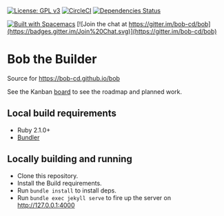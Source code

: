[![License: GPL v3](https://img.shields.io/badge/license-GPL%20v3-blue.svg)](http://www.gnu.org/licenses/gpl-3.0)
[![CircleCI](https://circleci.com/gh/bob-cd/bob/tree/master.svg?style=svg)](https://circleci.com/gh/bob-cd/bob/tree/master)
[![Dependencies Status](https://versions.deps.co/bob-cd/bob/status.png)](https://versions.deps.co/bob-cd/bob)

[![Built with Spacemacs](https://cdn.rawgit.com/syl20bnr/spacemacs/442d025779da2f62fc86c2082703697714db6514/assets/spacemacs-badge.svg)](http://spacemacs.org)
[![Join the chat at https://gitter.im/bob-cd/bob](https://badges.gitter.im/Join%20Chat.svg)](https://gitter.im/bob-cd/bob)

# Bob the Builder

Source for https://bob-cd.github.io/bob

See the Kanban [board](https://github.com/bob-cd/bob/projects/1) to see the roadmap and planned work.

## Local build requirements
- Ruby 2.1.0+
- [Bundler](https://bundler.io/)

## Locally building and running
- Clone this repository.
- Install the Build requirements.
- Run `bundle install` to install deps.
- Run `bundle exec jekyll serve` to fire up the server on http://127.0.0.1:4000
